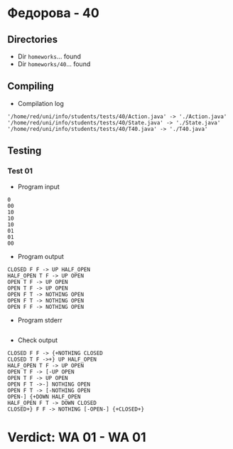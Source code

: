 # Федорова - 40
## Directories
- Dir `homeworks`... found
- Dir `homeworks/40`... found
## Compiling
- Compilation log
```
'/home/red/uni/info/students/tests/40/Action.java' -> './Action.java'
'/home/red/uni/info/students/tests/40/State.java' -> './State.java'
'/home/red/uni/info/students/tests/40/T40.java' -> './T40.java'

```
## Testing
### Test 01
- Program input
```
0
00
10
10
10
01
01
00

```
- Program output
```
CLOSED F F -> UP HALF_OPEN
HALF_OPEN T F -> UP OPEN
OPEN T F -> UP OPEN
OPEN T F -> UP OPEN
OPEN F T -> NOTHING OPEN
OPEN F T -> NOTHING OPEN
OPEN F F -> NOTHING OPEN

```
- Program stderr
```

```
- Check output
```
CLOSED F F -> {+NOTHING CLOSED
CLOSED T F ->+} UP HALF_OPEN
HALF_OPEN T F -> UP OPEN
OPEN T F -> [-UP OPEN
OPEN T F -> UP OPEN
OPEN F T ->-] NOTHING OPEN
OPEN F T -> [-NOTHING OPEN
OPEN-] {+DOWN HALF_OPEN
HALF_OPEN F T -> DOWN CLOSED
CLOSED+} F F -> NOTHING [-OPEN-] {+CLOSED+}

```
# Verdict: **WA 01** - WA 01
